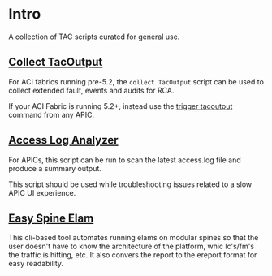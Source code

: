 # Intro

A collection of TAC scripts curated for general use.

## [Collect TacOutput](https://github.com/datacenter/aci-tac-scripts/tree/main/collect%20TacOutput)

For ACI fabrics running pre-5.2, the `collect TacOutput` script can be used to collect extended fault, events and audits for RCA.

If your ACI Fabric is running 5.2+, instead use the [trigger tacoutput](https://techzone.cisco.com/t5/Application-Centric/Guide-to-collect-Tech-Support-and-TAC-requested-outputs-for-ACI/ta-p/1341503#toc-hId--1445615761) command from any APIC.

## [Access Log Analyzer](https://github.com/datacenter/aci-tac-scripts/tree/main/Access%20Log%20Analyzer)

For APICs, this script can be run to scan the latest access.log file and produce a summary output.

This script should be used while troubleshooting issues related to a slow APIC UI experience.

## [Easy Spine Elam](https://github.com/datacenter/aci-tac-scripts/tree/main/Easy%20Spine%20Elam)

This cli-based tool automates running elams on modular spines so that the user doesn't have to know the architecture of the platform, whic lc's/fm's the traffic is hitting, etc. It also convers the report to the ereport format for easy readability.
